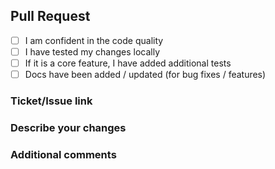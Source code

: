 ## Pull Request
- [ ] I am confident in the code quality
- [ ] I have tested my changes locally
- [ ] If it is a core feature, I have added additional tests
- [ ] Docs have been added / updated (for bug fixes / features)

### Ticket/Issue link

### Describe your changes

### Additional comments
